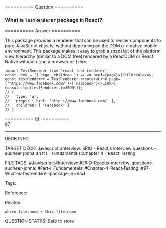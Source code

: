 ========== Question ==========  

### What is `TestRenderer` package in React?  

========== Answer ==========  

This package provides a renderer that can be used to render components to pure JavaScript objects, without depending on the DOM or a native mobile environment. This package makes it easy to grab a snapshot of the platform view hierarchy (similar to a DOM tree) rendered by a ReactDOM or React Native without using a browser or `jsdom`.

<!-- codeblock-start -->
<pre><code class="hljs language-jsx"><span class="hljs-keyword">import</span> <span class="hljs-title class_">TestRenderer</span> <span class="hljs-keyword">from</span> <span class="hljs-string">'react-test-renderer'</span>;
<span class="hljs-keyword">const</span> <span class="hljs-title function_">Link</span> = (<span class="hljs-params">{ page, children }</span>) => <span class="xml"><span class="hljs-tag">&#x3C;<span class="hljs-name">a</span> <span class="hljs-attr">href</span>=<span class="hljs-string">{page}</span>></span>{children}<span class="hljs-tag">&#x3C;/<span class="hljs-name">a</span>></span></span>;
<span class="hljs-keyword">const</span> testRenderer = <span class="hljs-title class_">TestRenderer</span>.<span class="hljs-title function_">create</span>(<span class="xml"><span class="hljs-tag">&#x3C;<span class="hljs-name">Link</span> <span class="hljs-attr">page</span>=<span class="hljs-string">{</span>'<span class="hljs-attr">https:</span>//<span class="hljs-attr">www.facebook.com</span>/'}></span>{'Facebook'}<span class="hljs-tag">&#x3C;/<span class="hljs-name">Link</span>></span></span>);
<span class="hljs-variable language_">console</span>.<span class="hljs-title function_">log</span>(testRenderer.<span class="hljs-title function_">toJSON</span>());
<span class="hljs-comment">// {</span>
<span class="hljs-comment">//   type: 'a',</span>
<span class="hljs-comment">//   props: { href: 'https://www.facebook.com/' },</span>
<span class="hljs-comment">//   children: [ 'Facebook' ]</span>
<span class="hljs-comment">// }</span>
</code></pre>
<!-- codeblock-end -->

========== Id ==========  
97

---

DECK INFO

TARGET DECK: Javascript::Interview::SRIQ - Reactjs interview questions - sudheer jonna::Part I - Fundamentals::Chapter 4 - React Testing

FILE TAGS: #Javascript::#Interview::#SRIQ-Reactjs-interview-questions-sudheer-jonna::#Part-I-Fundamentals::#Chapter-4-React-Testing::#97-What-is-testrenderer-package-in-react

Tags:

Reference:

Related:

```dataview
where file.name = this.file.name
```
QUESTION STATUS: Safe to store
